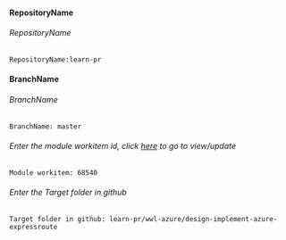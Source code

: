 #### RepositoryName	
###### RepositoryName
```
RepositoryName:learn-pr 
```

#### BranchName	
###### BranchName
```
BranchName: master
```

###### Enter the module workitem id, click [here](https://microsoftdigitallearning.visualstudio.com/Courseware/_workitems/edit/68540) to go to view/update
```
Module workitem: 68540
```

###### Enter the Target folder in github
```
Target folder in github: learn-pr/wwl-azure/design-implement-azure-expressroute
```